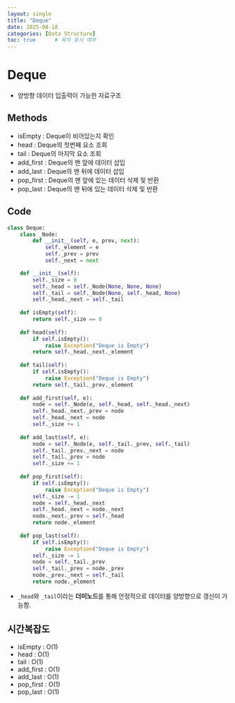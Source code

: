 ```yaml
---
layout: single
title: "Deque"
date: 2025-08-18
categories: [Data Structure]
toc: true      # 목차 표시 여부
---
```


# Deque
- 양방향 데이터 입출력이 가능한 자료구조
## Methods
- isEmpty : Deque이 비어있는지 확인
- head : Deque의 첫번째 요소 조회
- tail : Deque의 마지막 요소 조회
- add_first : Deque의 맨 앞에 데이터 삽입
- add_last : Deque의 맨 뒤에 데이터 삽입
- pop_first : Deque의 맨 앞에 있는 데이터 삭제 및 반환
- pop_last : Deque의 맨 뒤에 있는 데이터 삭제 및 반환

## Code

```python
class Deque:
    class _Node:
        def __init__(self, e, prev, next):
            self._element = e
            self._prev = prev
            self._next = next

    def __init__(self):
        self._size = 0
        self._head = self._Node(None, None, None)
        self._tail = self._Node(None, self._head, None)
        self._head._next = self._tail
    
    def isEmpty(self):
        return self._size == 0
    
    def head(self):
        if self.isEmpty():
            raise Exception("Deque is Empty")
        return self._head._next._element
    
    def tail(self):
        if self.isEmpty():
            raise Exception("Deque is Empty")
        return self._tail._prev._element
    
    def add_first(self, e):
        node = self._Node(e, self._head, self._head._next)
        self._head._next._prev = node
        self._head._next = node
        self._size += 1
    
    def add_last(self, e):
        node = self._Node(e, self._tail._prev, self._tail)
        self._tail._prev._next = node
        self._tail._prev = node
        self._size += 1
    
    def pop_first(self):
        if self.isEmpty():
            raise Exception("Deque is Empty")
        self._size -= 1
        node = self._head._next
        self._head._next = node._next
        node._next._prev = self._head
        return node._element
    
    def pop_last(self):
        if self.isEmpty():
            raise Exception("Deque is Empty")
        self._size -= 1
        node = self._tail._prev
        self._tail._prev = node._prev
        node._prev._next = self._tail
        return node._element
```
- `_head`와 `_tail`이라는 **더미노드**를 통해 안정적으로 데이터를 양방향으로 갱신이 가능함.

## 시간복잡도
- isEmpty : O(1)
- head : O(1)
- tail : O(1)
- add_first : O(1)
- add_last : O(1)
- pop_first : O(1)
- pop_last : O(1)